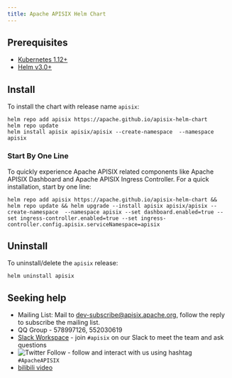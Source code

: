```yaml
---
title: Apache APISIX Helm Chart
---
```


<!--
#
# Licensed to the Apache Software Foundation (ASF) under one or more
# contributor license agreements.  See the NOTICE file distributed with
# this work for additional information regarding copyright ownership.
# The ASF licenses this file to You under the Apache License, Version 2.0
# (the "License"); you may not use this file except in compliance with
# the License.  You may obtain a copy of the License at
#
#     http://www.apache.org/licenses/LICENSE-2.0
#
# Unless required by applicable law or agreed to in writing, software
# distributed under the License is distributed on an "AS IS" BASIS,
# WITHOUT WARRANTIES OR CONDITIONS OF ANY KIND, either express or implied.
# See the License for the specific language governing permissions and
# limitations under the License.
#
-->

## Prerequisites

- [Kubernetes 1.12+](https://kubernetes.io/docs/setup/)
- [Helm v3.0+](https://helm.sh/docs/intro/quickstart/#install-helm)

## Install

To install the chart with release name `apisix`:

```shell
helm repo add apisix https://apache.github.io/apisix-helm-chart
helm repo update
helm install apisix apisix/apisix --create-namespace  --namespace apisix
```

### Start By One Line

To quickly experience Apache APISIX related components like Apache APISIX Dashboard and Apache APISIX Ingress Controller. For a quick installation, start by one line:

```shell
helm repo add apisix https://apache.github.io/apisix-helm-chart && helm repo update && helm upgrade --install apisix apisix/apisix --create-namespace  --namespace apisix --set dashboard.enabled=true --set ingress-controller.enabled=true --set ingress-controller.config.apisix.serviceNamespace=apisix
```

## Uninstall

To uninstall/delete the `apisix` release:

```shell
helm uninstall apisix
```

## Seeking help

- Mailing List: Mail to dev-subscribe@apisix.apache.org, follow the reply to subscribe the mailing list.
- QQ Group - 578997126, 552030619
- [Slack Workspace](http://s.apache.org/slack-invite) - join `#apisix` on our Slack to meet the team and ask questions
- ![Twitter Follow](https://img.shields.io/twitter/follow/ApacheAPISIX?style=social) - follow and interact with us using hashtag `#ApacheAPISIX`
- [bilibili video](https://space.bilibili.com/551921247)
